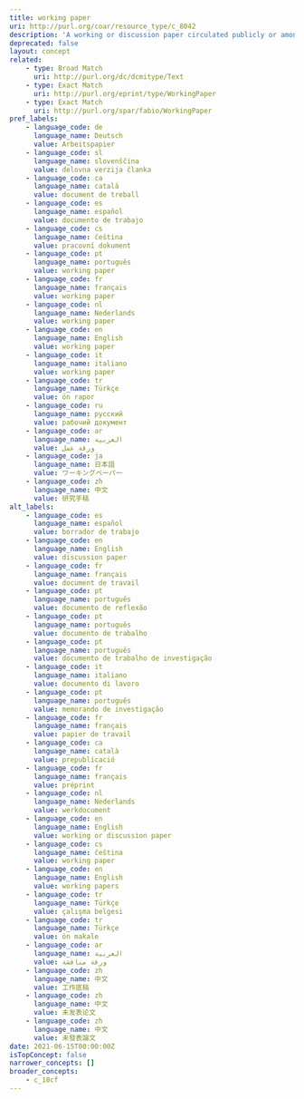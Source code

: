 ```yaml
---
title: working paper
uri: http://purl.org/coar/resource_type/c_8042
description: 'A working or discussion paper circulated publicly or among a group of peers. Certain disciplines, for example economics, issue working papers in series. [Source: http://www.ukoln.ac.uk/repositories/digirep/index/Eprints_Type_Vocabulary_Encoding_Scheme#ConferenceItem]'
deprecated: false
layout: concept
related:
    - type: Broad Match
      uri: http://purl.org/dc/dcmitype/Text
    - type: Exact Match
      uri: http://purl.org/eprint/type/WorkingPaper
    - type: Exact Match
      uri: http://purl.org/spar/fabio/WorkingPaper
pref_labels:
    - language_code: de
      language_name: Deutsch
      value: Arbeitspapier
    - language_code: sl
      language_name: slovenščina
      value: delovna verzija članka
    - language_code: ca
      language_name: català
      value: document de treball
    - language_code: es
      language_name: español
      value: documento de trabajo
    - language_code: cs
      language_name: čeština
      value: pracovní dokument
    - language_code: pt
      language_name: português
      value: working paper
    - language_code: fr
      language_name: français
      value: working paper
    - language_code: nl
      language_name: Nederlands
      value: working paper
    - language_code: en
      language_name: English
      value: working paper
    - language_code: it
      language_name: italiano
      value: working paper
    - language_code: tr
      language_name: Türkçe
      value: ön rapor
    - language_code: ru
      language_name: русский
      value: рабочий документ
    - language_code: ar
      language_name: العربية
      value: ورقة عمل
    - language_code: ja
      language_name: 日本語
      value: ワーキングペーパー
    - language_code: zh
      language_name: 中文
      value: 研究手稿
alt_labels:
    - language_code: es
      language_name: español
      value: borrador de trabajo
    - language_code: en
      language_name: English
      value: discussion paper
    - language_code: fr
      language_name: français
      value: document de travail
    - language_code: pt
      language_name: português
      value: documento de reflexão
    - language_code: pt
      language_name: português
      value: documento de trabalho
    - language_code: pt
      language_name: português
      value: documento de trabalho de investigação
    - language_code: it
      language_name: italiano
      value: documento di lavoro
    - language_code: pt
      language_name: português
      value: memorando de investigação
    - language_code: fr
      language_name: français
      value: papier de travail
    - language_code: ca
      language_name: català
      value: prepublicació
    - language_code: fr
      language_name: français
      value: préprint
    - language_code: nl
      language_name: Nederlands
      value: werkdocument
    - language_code: en
      language_name: English
      value: working or discussion paper
    - language_code: cs
      language_name: čeština
      value: working paper
    - language_code: en
      language_name: English
      value: working papers
    - language_code: tr
      language_name: Türkçe
      value: çalışma belgesi
    - language_code: tr
      language_name: Türkçe
      value: ön makale
    - language_code: ar
      language_name: العربية
      value: ورقة مناقشة
    - language_code: zh
      language_name: 中文
      value: 工作底稿
    - language_code: zh
      language_name: 中文
      value: 未发表论文
    - language_code: zh
      language_name: 中文
      value: 未發表論文
date: 2021-06-15T00:00:00Z
isTopConcept: false
narrower_concepts: []
broader_concepts:
    - c_18cf
---
```



